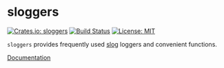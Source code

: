 sloggers
========

[![Crates.io: sloggers](http://meritbadge.herokuapp.com/sloggers)](https://crates.io/crates/sloggers)
[![Build Status](https://travis-ci.org/sile/sloggers.svg?branch=master)](https://travis-ci.org/sile/sloggers)
[![License: MIT](https://img.shields.io/badge/license-MIT-blue.svg)](LICENSE)

`sloggers` provides frequently used [slog](https://github.com/slog-rs/slog) loggers and convenient functions.

[Documentation](https://docs.rs/sloggers)
